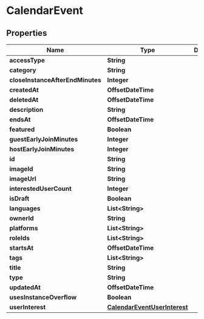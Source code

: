 

# CalendarEvent



## Properties

| Name | Type | Description | Notes |
|------------ | ------------- | ------------- | -------------|
|**accessType** | **String** |  |  |
|**category** | **String** |  |  [optional] |
|**closeInstanceAfterEndMinutes** | **Integer** |  |  [optional] |
|**createdAt** | **OffsetDateTime** |  |  [optional] |
|**deletedAt** | **OffsetDateTime** |  |  [optional] |
|**description** | **String** |  |  [optional] |
|**endsAt** | **OffsetDateTime** |  |  [optional] |
|**featured** | **Boolean** |  |  [optional] |
|**guestEarlyJoinMinutes** | **Integer** |  |  [optional] |
|**hostEarlyJoinMinutes** | **Integer** |  |  [optional] |
|**id** | **String** |  |  |
|**imageId** | **String** |  |  [optional] |
|**imageUrl** | **String** |  |  [optional] |
|**interestedUserCount** | **Integer** |  |  [optional] |
|**isDraft** | **Boolean** |  |  [optional] |
|**languages** | **List&lt;String&gt;** |   |  [optional] |
|**ownerId** | **String** |  |  [optional] |
|**platforms** | **List&lt;String&gt;** |   |  [optional] |
|**roleIds** | **List&lt;String&gt;** |   |  [optional] |
|**startsAt** | **OffsetDateTime** |  |  [optional] |
|**tags** | **List&lt;String&gt;** |   |  [optional] |
|**title** | **String** |  |  |
|**type** | **String** |  |  [optional] |
|**updatedAt** | **OffsetDateTime** |  |  [optional] |
|**usesInstanceOverflow** | **Boolean** |  |  [optional] |
|**userInterest** | [**CalendarEventUserInterest**](CalendarEventUserInterest.md) |  |  [optional] |



